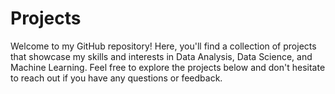 # Projects

Welcome to my GitHub repository! Here, you'll find a collection of projects that showcase my skills and interests in Data Analysis, Data Science, and Machine Learning. Feel free to explore the projects below and don't hesitate to reach out if you have any questions or feedback.

